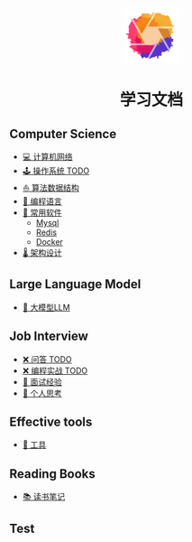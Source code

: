 <p align="center">
  <img src="/logo.svg" alt="Navyum's blog logo" width="100" height="auto" />
</p>

<h1 align="center">学习文档</h1>


## Computer Science
- [💻 计算机网络](计算机网络/README)
- [🕹️ 操作系统 TODO](/README)
- [⛵️ 算法数据结构](算法数据结构/0.学习路径.md)
- [📑 编程语言](编程语言/golang/golang学习笔记.md)
- [📁 常用软件](常用软件/0.学习路径.md)
  - [Mysql](常用软件/数据库/mysql/01.Mysql逻辑架构.md)
  - [Redis](常用软件/数据库/redis/01.数据类型、底层数据结构.md)
  - [Docker](常用软件/容器化/docker.md)
- [🌡️ 架构设计](架构设计/02.分布式与架构/01.分布式设计总纲.md)

## Large Language Model
- [🤖 大模型LLM](大模型LLM/00.概念/01.Transformer.md)

## Job Interview
- [❌ 问答 TODO](/README)
- [❌ 编程实战 TODO](/README)
- [👩 面试经验](面试经验/Ready4Interview.md)
- [🤔 个人思考](个人思考/职业规划.md)

## Effective tools
- [🔧 工具](工具武器库/electron.md)

## Reading Books
- [📚 读书笔记](https://www.notion.so/navyum/1c42fcd1fefa4e948d8514761b2ab8c7?v=0ca5dc6ee29e4c2787dbd0f1055b4ed0)

## Test